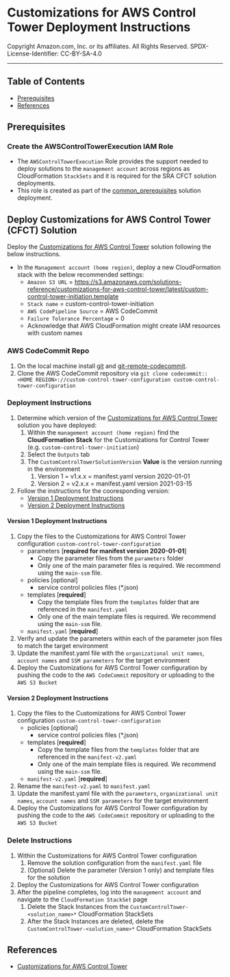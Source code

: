 # Customizations for AWS Control Tower Deployment Instructions<!-- omit in toc -->

Copyright Amazon.com, Inc. or its affiliates. All Rights Reserved. SPDX-License-Identifier: CC-BY-SA-4.0

---

## Table of Contents<!-- omit in toc -->

- [Prerequisites](#prerequisites)
- [References](#references)

## Prerequisites

### Create the AWSControlTowerExecution IAM Role<!-- omit in toc -->

- The `AWSControlTowerExecution` Role provides the support needed to deploy solutions to the `management account` across regions as CloudFormation `StackSets` and it is required for the SRA CFCT solution deployments.
- This role is created as part of the [common_prerequisites](../solutions/common/common_prerequisites) solution deployment.

## Deploy Customizations for AWS Control Tower (CFCT) Solution<!-- omit in toc -->

Deploy the [Customizations for AWS Control Tower](https://aws.amazon.com/solutions/implementations/customizations-for-aws-control-tower/) solution following the below instructions.

- In the `Management account (home region)`, deploy a new CloudFormation stack with the below recommended settings:
  <!-- markdownlint-disable-next-line MD034 -->
  - `Amazon S3 URL` = https://s3.amazonaws.com/solutions-reference/customizations-for-aws-control-tower/latest/custom-control-tower-initiation.template
  - `Stack name` = custom-control-tower-initiation
  - `AWS CodePipeline Source` = AWS CodeCommit
  - `Failure Tolerance Percentage` = 0
  - Acknowledge that AWS CloudFormation might create IAM resources with custom names

### AWS CodeCommit Repo<!-- omit in toc -->

1. On the local machine install [git](https://git-scm.com/downloads) and [git-remote-codecommit](https://docs.aws.amazon.com/codecommit/latest/userguide/how-to-connect.html).
2. Clone the AWS CodeCommit repository via `git clone codecommit::<HOME REGION>://custom-control-tower-configuration custom-control-tower-configuration`

### Deployment Instructions<!-- omit in toc -->

1. Determine which version of the [Customizations for AWS Control Tower](https://aws.amazon.com/solutions/implementations/customizations-for-aws-control-tower/) solution you have deployed:
   1. Within the `management account (home region)` find the **CloudFormation Stack** for the Customizations for Control Tower (e.g. `custom-control-tower-initiation`)
   2. Select the `Outputs` tab
   3. The `CustomControlTowerSolutionVersion` **Value** is the version running in the environment
      1. Version 1 = v1.x.x = manifest.yaml version 2020-01-01
      2. Version 2 = v2.x.x = manifest.yaml version 2021-03-15
2. Follow the instructions for the cooresponding version:
   - [Version 1 Deployment Instructions](#version-1-deployment-instructions)
   - [Version 2 Deployment Instructions](#version-2-deployment-instructions)

#### Version 1 Deployment Instructions<!-- omit in toc -->

1. Copy the files to the Customizations for AWS Control Tower configuration `custom-control-tower-configuration`
   - parameters [**required for manifest version 2020-01-01**]
     - Copy the parameter files from the `parameters` folder
     - Only one of the main parameter files is required. We recommend using the `main-ssm` file.
   - policies [optional]
     - service control policies files (\*.json)
   - templates [**required**]
     - Copy the template files from the `templates` folder that are referenced in the `manifest.yaml`
     - Only one of the main template files is required. We recommend using the `main-ssm` file.
   - `manifest.yaml` [**required**]
2. Verify and update the parameters within each of the parameter json files to match the target environment
3. Update the manifest.yaml file with the `organizational unit names`, `account names` and `SSM parameters` for the target environment
4. Deploy the Customizations for AWS Control Tower configuration by pushing the code to the `AWS CodeCommit` repository or uploading to the `AWS S3 Bucket`

#### Version 2 Deployment Instructions<!-- omit in toc -->

1. Copy the files to the Customizations for AWS Control Tower configuration `custom-control-tower-configuration`
   - policies [optional]
     - service control policies files (\*.json)
   - templates [**required**]
     - Copy the template files from the `templates` folder that are referenced in the `manifest-v2.yaml`
     - Only one of the main template files is required. We recommend using the `main-ssm` file.
   - `manifest-v2.yaml` [**required**]
2. Rename the `manifest-v2.yaml` to `manifest.yaml`
3. Update the manifest.yaml file with the `parameters`, `organizational unit names`, `account names` and `SSM parameters` for the target environment
4. Deploy the Customizations for AWS Control Tower configuration by pushing the code to the `AWS CodeCommit` repository or uploading to the `AWS S3 Bucket`

### Delete Instructions<!-- omit in toc -->

1. Within the Customizations for AWS Control Tower configuration
   1. Remove the solution configuration from the `manifest.yaml` file
   2. (Optional) Delete the parameter (Version 1 only) and template files for the solution
2. Deploy the Customizations for AWS Control Tower configuration
3. After the pipeline completes, log into the `management account` and navigate to the `CloudFormation StackSet` page
   1. Delete the Stack Instances from the `CustomControlTower-<solution_name>*` CloudFormation StackSets
   2. After the Stack Instances are deleted, delete the `CustomControlTower-<solution_name>*` CloudFormation StackSets

## References

- [Customizations for AWS Control Tower](https://aws.amazon.com/solutions/implementations/customizations-for-aws-control-tower/)
